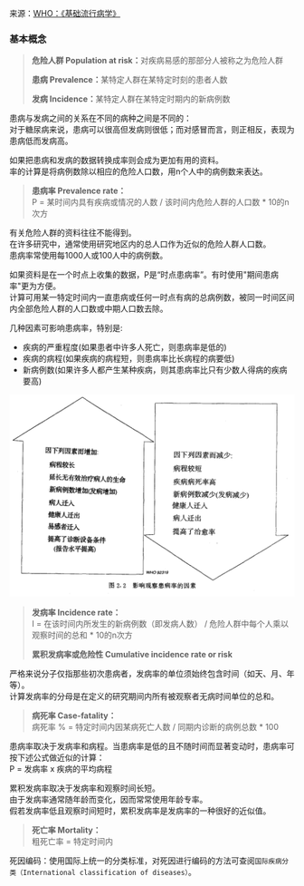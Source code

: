 来源：[WHO：《基础流行病学》](https://apps.who.int/iris/bitstream/handle/10665/1624/7117023244_CHI.pdf?sequence=1&isAllowed=y)

### 基本概念
> <b>危险人群 Population at risk：</b>对疾病易感的那部分人被称之为危险人群
>
> <b>患病 Prevalence：</b>某特定人群在某特定时刻的患者人数
>
> <b>发病 Incidence：</b>某特定人群在某特定时期内的新病例数

患病与发病之间的关系在不同的病种之间是不同的：  
对于糖尿病来说，患病可以很高但发病则很低；而对感冒而言，则正相反，表现为患病低而发病高。

如果把患病和发病的数据转换成率则会成为更加有用的资料。  
率的计算是将病例数除以相应的危险人口数，用n个人中的病例数来表达。

> <b>患病率 Prevalence rate：</b>  
> P = 某时间内具有疾病或情况的人数 / 该时间内危险人群的人口数 * 10的n次方

有关危险人群的资料往往不能得到。  
在许多研究中，通常使用研究地区内的总人口作为近似的危险人群人口数。  
患病率常使用每1000人或100人中的病例数。

如果资料是在一个时点上收集的数据，P是“时点患病率”。有时使用"期间患病率"更为方便。  
计算可用某一特定时间内一直患病或任何一时点有病的总病例数，被同一时间区间内全部危险人群的人口数或中期人口数去除。

几种因素可影响患病率，特别是:
- 疾病的严重程度(如果患者中许多人死亡，则患病率是低的)
- 疾病的病程(如果疾病的病程短，则患病率比长病程的病要低) 
- 新病例数(如果许多人都产生某种疾病，则其患病率比只有少数人得病的疾病要高)

<img src="2019-nCoV-prevalence.png" width="600">

> <b>发病率 Incidence rate：</b>  
> I = 在该时间内所发生的新病例数（即发病人数） / 危险人群中每个人乘以观察时间的总和 * 10的n次方
>
> <b>累积发病率或危险性 Cumulative incidence rate or risk</b>

严格来说分子仅指那些初次患病者，发病率的单位须始终包含时间（如天、月、年等）。  
计算发病率的分母是在定义的研究期间内所有被观察者无病时间单位的总和。

> <b>病死率 Case-fatality：</b>  
> 病死率 % = 特定时间内因某病死亡人数 / 同期内诊断的病例总数 * 100

患病率取决于发病率和病程。当患病率是低的且不随时间而显著变动时，患病率可按下述公式做近似的计算：  
P = 发病率 x 疾病的平均病程

累积发病率取决于发病率和观察时间长短。  
由于发病率通常随年龄而变化，因而常常使用年龄专率。  
假若发病率低且观察时间短时，累积发病率是发病率的一种很好的近似值。

> <b>死亡率 Mortality：</b>  
> 粗死亡率 = 特定时间内

死因编码：使用国际上统一的分类标准，对死因进行编码的方法可查阅`国际疾病分类（International classification of diseases）`。






